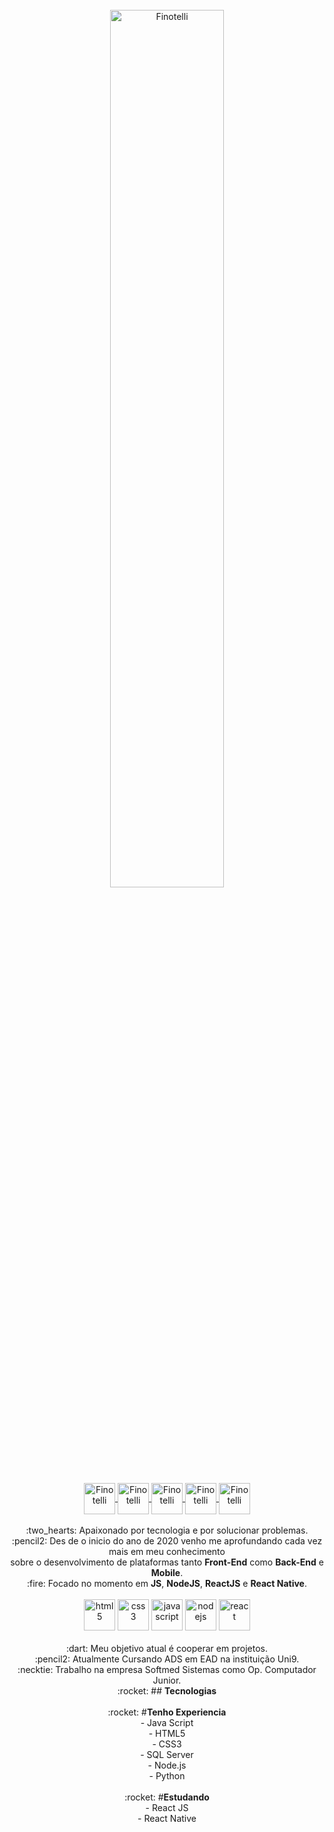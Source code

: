 <br>
<div Align="center">
  <img 
       width="60%"
       src="https://github-readme-stats.vercel.app/api?username=FinotelliCarlos&show_icons=true&theme=dark"
       alt="Finotelli" />
</div>
<br>
<div align="center">
<a href="https://linkedin.com/in/finotellicarlos" target="blank">
    <img align="center" src="https://cdn.jsdelivr.net/npm/simple-icons@3.0.1/icons/linkedin.svg" alt="Finotelli" height="50" width="50" />
    </a>

<a href="https://fb.com/duuh.cls" target="blank">
    <img align="center" src="https://cdn.jsdelivr.net/npm/simple-icons@3.0.1/icons/facebook.svg" alt="Finotelli" height="50" width="50" />
</a>
    <a href="https://instagram.com/10_duuh" target="blank">
    <img align="center" src="https://cdn.jsdelivr.net/npm/simple-icons@3.0.1/icons/instagram.svg" alt="Finotelli" height="50" width="50" />
</a>
<a href="https://discord.gg/3T4EZ6" target="blank">
  <img align="center" src="https://cdn.jsdelivr.net/npm/simple-icons@3.0.1/icons/discord.svg" alt="Finotelli" height="50" width="50" />
</a>
<a href="https://api.whatsapp.com/send?phone=5511958331748" target="blank">
  <img align="center" src="https://cdn.jsdelivr.net/npm/simple-icons@3.0.1/icons/whatsapp.svg" alt="Finotelli" height="50" width="50" />
</a>
</div>
<br>
<div Align="center">
    :two_hearts: Apaixonado por tecnologia e por solucionar problemas.
    <br>
    :pencil2: Des de o inicio do ano de 2020 venho me aprofundando cada vez mais em meu conhecimento <br>sobre o desenvolvimento de plataformas tanto 
      <strong>Front-End</strong> como <strong>Back-End</strong> e <strong>Mobile</strong>.
    <br>
    :fire: Focado no momento em <strong>JS</strong>, <strong>NodeJS</strong>, <strong>ReactJS</strong> e <strong>React Native</strong>.
    <br>
    <br>
 <div align="center">
    <img src="https://devicons.github.io/devicon/devicon.git/icons/html5/html5-original-wordmark.svg" alt="html5"  width="50" height="50"/>
    <img src="https://devicons.github.io/devicon/devicon.git/icons/css3/css3-original-wordmark.svg" alt="css3"  width="50" height="50"/>
    <img src="https://devicons.github.io/devicon/devicon.git/icons/javascript/javascript-original.svg" alt="javascript" width="50" height="50"/>
    <img src="https://devicons.github.io/devicon/devicon.git/icons/nodejs/nodejs-original.svg" alt="nodejs" width="50" height="50"/>
    <img src="https://devicons.github.io/devicon/devicon.git/icons/react/react-original-wordmark.svg" alt="react" width="50" height="50"/>
</div>
    <br>
    :dart: Meu objetivo atual é cooperar em projetos.
</div>

<div Align="center">
    :pencil2: Atualmente Cursando ADS em EAD na instituição Uni9.
  <br>
    :necktie: Trabalho na empresa Softmed Sistemas como Op. Computador Junior.
</div>

<div Align="center">
:rocket:  ## <strong>Tecnologias</strong>
</div>
<br>
<div Align="center">
:rocket:  #<strong>Tenho Experiencia</strong><br>
    - Java Script<br>
    - HTML5<br>
    - CSS3<br>
    - SQL Server<br>
    - Node.js<br>
    - Python<br>
</div>
<br>
<div Align="center">
:rocket:  #<strong>Estudando</strong><br>
    - React JS<br>
    - React Native<br>
</div>
